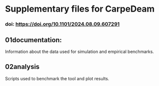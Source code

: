 # Supplementary files for CarpeDeam
### doi: https://doi.org/10.1101/2024.08.09.607291

## 01documentation:
Information about the data used for simulation and empirical benchmarks.

## 02analysis 
Scripts used to benchmark the tool and plot results.
